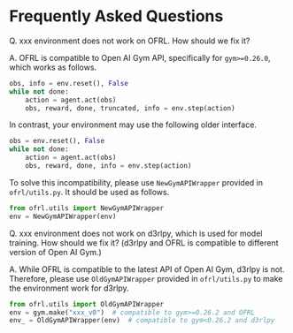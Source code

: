 # Frequently Asked Questions

Q. xxx environment does not work on OFRL. How should we fix it?

A. OFRL is compatible to Open AI Gym API, specifically for `gym>=0.26.0`, which works as follows. 
```Python
obs, info = env.reset(), False
while not done:
    action = agent.act(obs)
    obs, reward, done, truncated, info = env.step(action)
```

In contrast, your environment may use the following older interface.
```Python
obs = env.reset(), False
while not done:
    action = agent.act(obs)
    obs, reward, done, info = env.step(action)
```

To solve this incompatibility, please use `NewGymAPIWrapper` provided in `ofrl/utils.py`. It should be used as follows.
```Python
from ofrl.utils import NewGymAPIWrapper
env = NewGymAPIWrapper(env)
```

Q. xxx environment does not work on d3rlpy, which is used for model training. How should we fix it? (d3rlpy and OFRL is compatible to different version of Open AI Gym.)

A. While OFRL is compatible to the latest API of Open AI Gym, d3rlpy is not. Therefore, please use `OldGymAPIWrapper` provided in `ofrl/utils.py` to make the environment work for d3rlpy.
```Python
from ofrl.utils import OldGymAPIWrapper
env = gym.make("xxx_v0")  # compatible to gym>=0.26.2 and OFRL
env_ = OldGymAPIWrapper(env)  # compatible to gym<0.26.2 and d3rlpy
```